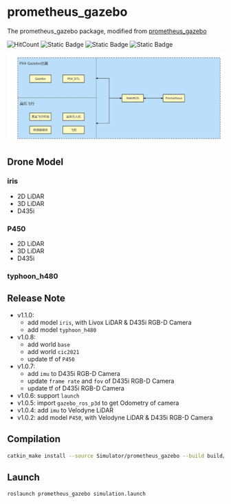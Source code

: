 # prometheus_gazebo

The prometheus_gazebo package, modified from [prometheus_gazebo](https://github.com/amov-lab/Prometheus/tree/v1.1/Simulator/gazebo_simulator)

![HitCount](https://img.shields.io/endpoint?url=https%3A%2F%2Fhits.dwyl.com%2FHuaYuXiao%2Fprometheus_gazebo.json%3Fcolor%3Dpink)
![Static Badge](https://img.shields.io/badge/ROS-noetic-22314E?logo=ros)
![Static Badge](https://img.shields.io/badge/C%2B%2B-14-00599C?logo=cplusplus)
![Static Badge](https://img.shields.io/badge/Ubuntu-20.04.6-E95420?logo=ubuntu)

![1652374810652053942665216.png](img/1652374810652053942665216.png)


## Drone Model

### iris

- 2D LiDAR
- 3D LiDAR
- D435i

### P450

- 2D LiDAR
- 3D LiDAR
- D435i

### typhoon_h480


## Release Note

- v1.1.0: 
  - add model `iris`, with Livox LiDAR & D435i RGB-D Camera
  - add model `typhoon_h480`
- v1.0.8: 
  - add world `base`
  - add world `cic2021`
  - update tf of `P450`
- v1.0.7: 
  - add `imu` to D435i RGB-D Camera
  - update `frame rate` and `fov` of D435i RGB-D Camera
  - update tf of D435i RGB-D Camera
- v1.0.6: support `launch`
- v1.0.5: import `gazebo_ros_p3d` to get Odometry of camera
- v1.0.4: add `imu` to Velodyne LiDAR
- v1.0.2: add model `P450`, with Velodyne LiDAR & D435i RGB-D Camera


## Compilation

```bash
catkin_make install --source Simulator/prometheus_gazebo --build build/prometheus_gazebo
```


## Launch

```bash
roslaunch prometheus_gazebo simulation.launch
```
